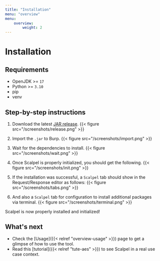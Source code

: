 ```yaml
---
title: "Installation"
menu: "overview"
menu:
    overview:
        weight: 2
---
```


# Installation

## Requirements

-   OpenJDK >= `17`
-   Python >= `3.10`
-   pip
-   venv

## Step-by-step instructions

1.  Download the latest [JAR release](https://github.com/Prong4107/scalpel/releases).
    {{< figure src="/screenshots/release.png" >}}

2.  Import the `.jar` to Burp.
    {{< figure src="/screenshots/import.png" >}}

3.  Wait for the dependencies to install.
    {{< figure src="/screenshots/wait.png" >}}

4.  Once Scalpel is properly initialized, you should get the following.
    {{< figure src="/screenshots/init.png" >}}

5.  If the installation was successful, a `Scalpel` tab should show in the Request/Response editor as follows:
    {{< figure src="/screenshots/tabs.png" >}}

6.  And also a `Scalpel` tab for configuration to install additional packages via terminal.
    {{< figure src="/screenshots/terminal.png" >}}

Scalpel is now properly installed and initialized!

## What's next

-   Check the [Usage]({{< relref "overview-usage" >}}) page to get a glimpse of how to use the tool.
-   Read this [tutorial]({{< relref "tute-aes" >}}) to see Scalpel in a real use case context.
